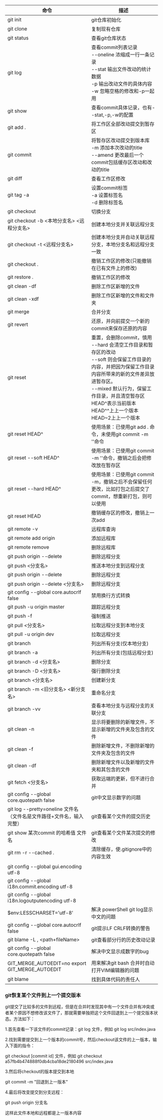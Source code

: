 | 命令                | 描述                             |
| ------------------- | -------------------------------- |
| git init            | git仓库初始化                |
| git clone <giturl>  | 复制现有仓库                     |
| git status          | 查看git仓库状态                  |
| git log             | 查看commit列表记录<br />--oneline  浓缩成一行一条记录<br />--stat         输出文件改动的统计数据<br />-p               输出改动文件的具体内容<br />-w              忽略空格的修改和-p一起用 |
| git show <SHA> | 查看commit具体记录，也有--stat,-p,-w的配置 |
| git add .       | 将工作区全部改动提交到暂存区                              |
| git commit       | 将暂存区改动提交到版本库<br />-m             添加本次改动的title<br />--amend  更改最后一个commit包括缓存区改动和改动的title |
| git diff            | 查看工作区修改                   |
| git tag -a <tagname> | 设置commit标签<br />-a               设置标签名<br />-d               删除标签名 |
| git checkout <Branch> | 切换分支                         |
| git checkout -b <本地分支名> <远程分支名>  | 创建本地分支并关联远程分支            |
| git checkout -t <远程分支名>         | 创建本地分支并自动关联远程分支，本地分支名和远程分支一致 |
| git checkout .| 撤销工作区的修改(只能撤销在已有文件上的修改) |
| git restore .| 撤销工作区的修改 |
| git clean -df | 删除工作区新增的文件 |
| git clean -xdf | 删除工作区新增的文件和文件夹 |
| git merge <branch>  | 合并分支                         |
| git revert <sha> | 还原，并向前提交一个新的commit来保存还原的内容 |
| git reset | 重置，会删除commit，慎用<br />--hard  会清空工作目录和暂存区的改动<br />--soft    则会保留工作目录的内容，并把因为保留工作目录内容所带来的新的文件差异放进暂存区。<br />--mixed  默认行为，保留工作目录，并且清空暂存区<br />HEAD^表示当前版本<br />HEAD^^上上一个版本<br />HEAD~2上上一个版本 |
| git reset HEAD^ | 使用场景：已使用git add . 命令，未使用git commit -m ''命令 |
| git reset --soft HEAD^ | 使用场景：已使用git commit -m ''命令，撤销之后会把修改放在暂存区 |
| git reset  --hard  HEAD^ | 使用场景：已使用git commit -m，撤销之后不会保留任何更改，比如打包之后提交了commit，想重新打包，则可以使用 |
| git reset HEAD    | 撤销缓存区的修改，撤销上一次add |
| git remote -v       | 远程库查询                       |
| git remote add origin <url>|添加远程库|
| git remote remove <origin>|删除远程库|
| git push origin --delete <branch>|删除远程分支|
| git push <分支名>| 推送本地分支到远程分支 |
| git push origin --delete <branch>|删除远程分支|
| git push origin --delete <分支名>    | 删除远程分支            |
|git config --global core.autocrlf false                      | 禁用换行方式转换           |
| git push -u origin master | 跟踪远程分支 |
| git push -f | 强制推送 |
| git pull <分支名>| 拉取远程分支到本地分支 |
| git pull -u origin dev | 拉取远程分支 |
| git branch                           | 列出所有分支(仅本地分支)            |
| git branch -a                     | 列出所有分支(包括远程分支)            |
| git branch -d <分支名>               | 删除分支               |
| git branch -D <分支名> | 强行删除分支 |
| git branch <分支名>                    | 创建新分支                |
| git branch -m <旧分支名>  <新分支名> | 重命名分支              |
| git branch -vv | 查看本地分支与远程分支的关联分支            |
| git clean -n | 显示将要删除的新增文件，不显示新增的文件夹及包含的文件 |
| git clean -f | 删除新增文件，不删除新增的文件夹及包含的文件 |
| git clean -df | 删除新增文件以及新增的文件夹和其包含的文件 |
| git fetch <分支名>| 获取远端的更新，但不进行合并 |
| git config --global core.quotepath false  | git中文显示数字的问题 |
| git log --pretty=oneline 文件名 （文件名是文件路径+文件名，输入完整） | git查看某个文件的提交历史 |
| git show 某次commit 的哈希值  文件名 | git查看某个文件某次提交的修改 |
| git rm -r --cached . | 清除缓存，使.gitignore中的内容生效 |
|||
|git config --global gui.encoding utf-8||
|git config --global i18n.commit.encoding utf-8||
|git config --global i18n.logoutputencoding utf-8||
|$env:LESSCHARSET='utf-8'| 解决 powerShell git log显示中文的问题|
| git config --global core.autocrlf false | git提示LF CRLF转换的警告 |
| git blame -L <lineStart>,<lineEnd> <path+fileName>  | git查看部分行的历史改动记录 |
|git config --global core.quotepath false  | 解决中文显示成数字的bug |
|  GIT_MERGE_AUTOEDIT=no      export GIT_MERGE_AUTOEDIT|  用来解决git bash 合并时自动打开VIM编辑器的问题 |
| git blame | 找到具体代码的责任人 |

### git恢复某个文件到上一个提交版本

git提交了比较多的文件到远程，但是在合并时发现其中有一个文件合并有冲突或者某个原因不想修改该文件了，那就需要单独把这个文件回退到上一个提交版本状态。方法如下：

1.首先查看一下该文件的commit记录：git log 文件，例如 git log src/index.java

2.找到需要提交到上一个版本的commit号，然后checkout该文件的上一版本，输入下面的指令：

git checkout [commit id] 文件，例如 git checkout a57fb4b474888f0db4cba18de2180496 src/index.java

3.然后将checkout的版本提交到本地

git commit -m "回退到上一版本"

4.最后将改变提交到分支远程：

git push origin 分支名

这样此文件本地和远程都是上一版本内容
